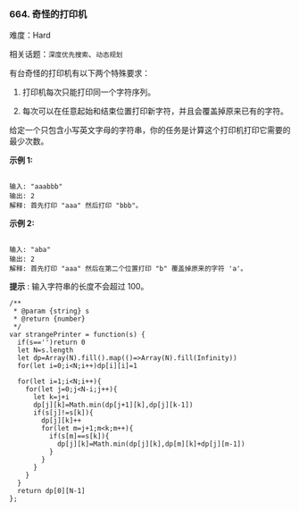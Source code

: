 ### 664. 奇怪的打印机

难度：Hard

相关话题：`深度优先搜索`、`动态规划`

有台奇怪的打印机有以下两个特殊要求：




1. 打印机每次只能打印同一个字符序列。

2. 每次可以在任意起始和结束位置打印新字符，并且会覆盖掉原来已有的字符。





给定一个只包含小写英文字母的字符串，你的任务是计算这个打印机打印它需要的最少次数。



**示例 1:** 



```

输入: "aaabbb"
输出: 2
解释: 首先打印 "aaa" 然后打印 "bbb"。
```


**示例 2:** 



```

输入: "aba"
输出: 2
解释: 首先打印 "aaa" 然后在第二个位置打印 "b" 覆盖掉原来的字符 'a'。
```


**提示** : 输入字符串的长度不会超过 100。


```
/**
 * @param {string} s
 * @return {number}
 */
var strangePrinter = function(s) {
  if(s=='')return 0
  let N=s.length
  let dp=Array(N).fill().map(()=>Array(N).fill(Infinity))
  for(let i=0;i<N;i++)dp[i][i]=1
  
  for(let i=1;i<N;i++){
    for(let j=0;j<N-i;j++){
      let k=j+i
      dp[j][k]=Math.min(dp[j+1][k],dp[j][k-1])
      if(s[j]!=s[k]){
        dp[j][k]++
        for(let m=j+1;m<k;m++){
          if(s[m]==s[k]){
            dp[j][k]=Math.min(dp[j][k],dp[m][k]+dp[j][m-1])
          }
        }
      }
    }
  }
  return dp[0][N-1]
};
```

